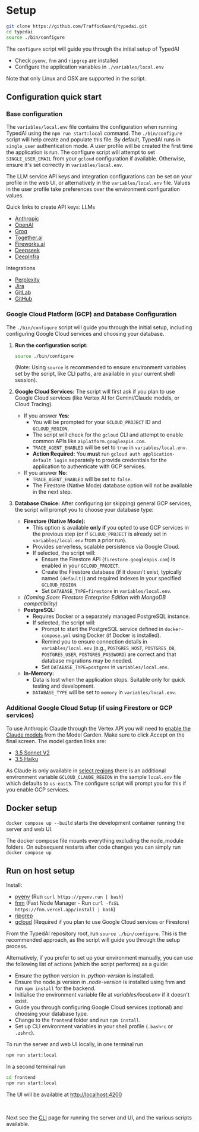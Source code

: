 # Setup

```bash
git clone https://github.com/TrafficGuard/typedai.git
cd typedai
source ./bin/configure
```

The `configure` script will guide you through the initial setup of TypedAI
- Check `pyenv`, `fnm` and `ripgrep` are installed
- Configure the application variables in `./variables/local.env`

Note that only Linux and OSX are supported in the script. 

## Configuration quick start

### Base configuration
The `variables/local.env` file contains the configuration when running TypedAI using the `npm run start:local` command.
The `./bin/configure` script will help create and populate this file.
By default, TypedAI runs in `single_user` authentication mode. A user profile will be created the first time the application is run.
The configure script will attempt to set `SINGLE_USER_EMAIL` from your `gcloud` configuration if available. Otherwise, ensure it's set correctly in `variables/local.env`.

The LLM service API keys and integration configurations can be set on your profile in the web UI, or alternatively in the `variables/local.env` file. Values in the user profile take preferences over the environment configuration values.

Quick links to create API keys:
LLMs
- [Anthropic](https://console.anthropic.com/settings/keys)
- [OpenAI](https://platform.openai.com/api-keys)
- [Groq](https://console.groq.com/keys)
- [Together.ai](https://api.together.ai/settings/api-keys)
- [Fireworks.ai](https://fireworks.ai/api-keys)
- [Deepseek](https://platform.deepseek.com/api_keys)
- [DeepInfra](https://deepinfra.com/dash/api_keys)

Integrations
- [Perplexity](https://www.perplexity.ai/settings/api)
- [Jira](https://id.atlassian.com/manage-profile/security/api-tokens)
- [GitLab](https://www.gitlab.com/-/user_settings/personal_access_tokens)
- [GitHub](https://github.com/settings/tokens?type=beta)


### Google Cloud Platform (GCP) and Database Configuration

The `./bin/configure` script will guide you through the initial setup, including configuring Google Cloud services and choosing your database.

1.  **Run the configuration script:**
    ```bash
    source ./bin/configure
    ```
    (Note: Using `source` is recommended to ensure environment variables set by the script, like CLI paths, are available in your current shell session).

2.  **Google Cloud Services:** The script will first ask if you plan to use Google Cloud services (like Vertex AI for Gemini/Claude models, or Cloud Tracing).
    *   If you answer **Yes**:
        *   You will be prompted for your `GCLOUD_PROJECT` ID and `GCLOUD_REGION`.
        *   The script will check for the `gcloud` CLI and attempt to enable common APIs like `aiplatform.googleapis.com`.
        *   `TRACE_AGENT_ENABLED` will be set to `true` in `variables/local.env`.
        *   **Action Required:** You **must** run `gcloud auth application-default login` separately to provide credentials for the application to authenticate with GCP services.
    *   If you answer **No**:
        *   `TRACE_AGENT_ENABLED` will be set to `false`.
        *   The Firestore (Native Mode) database option will not be available in the next step.

3.  **Database Choice:** After configuring (or skipping) general GCP services, the script will prompt you to choose your database type:
    *   **Firestore (Native Mode):**
        *   This option is available **only if** you opted to use GCP services in the previous step (or if `GCLOUD_PROJECT` is already set in `variables/local.env` from a prior run).
        *   Provides serverless, scalable persistence via Google Cloud.
        *   If selected, the script will:
            *   Ensure the Firestore API (`firestore.googleapis.com`) is enabled in your `GCLOUD_PROJECT`.
            *   Create the Firestore database (if it doesn't exist, typically named `(default)`) and required indexes in your specified `GCLOUD_REGION`.
            *   Set `DATABASE_TYPE=firestore` in `variables/local.env`.
    *   *(Coming Soon: Firestore Enterprise Edition with MongoDB compatibility)*
    *   **PostgreSQL:**
        *   Requires Docker or a separately managed PostgreSQL instance.
        *   If selected, the script will:
            *   Prompt to start the PostgreSQL service defined in `docker-compose.yml` using Docker (if Docker is installed).
            *   Remind you to ensure connection details in `variables/local.env` (e.g., `POSTGRES_HOST`, `POSTGRES_DB`, `POSTGRES_USER`, `POSTGRES_PASSWORD`) are correct and that database migrations may be needed.
            *   Set `DATABASE_TYPE=postgres` in `variables/local.env`.
    *   **In-Memory:**
        *   Data is lost when the application stops. Suitable only for quick testing and development.
        *   `DATABASE_TYPE` will be set to `memory` in `variables/local.env`.

### Additional Google Cloud Setup (if using Firestore or GCP services)
To use Anthropic Claude through the Vertex API you will need to [enable the Claude models](https://cloud.google.com/vertex-ai/generative-ai/docs/partner-models/use-claude#grant-permissions) from the Model Garden. Make sure to click Accept on the final screen. The model garden links are:
- [3.5 Sonnet V2](https://console.cloud.google.com/vertex-ai/publishers/anthropic/model-garden/claude-3-5-sonnet-v2?supportedpurview=project)
- [3.5 Haiku](https://console.cloud.google.com/vertex-ai/publishers/anthropic/model-garden/claude-3-5-haiku?supportedpurview=project)

As Claude is only available in [select regions](https://cloud.google.com/vertex-ai/generative-ai/docs/partner-models/use-claude#regions) there is an additional environment variable `GCLOUD_CLAUDE_REGION` in the sample `local.env` file which defaults to `us-east5`. The configure script will prompt you for this if you enable GCP services.

## Docker setup

`docker compose up --build` starts the development container running the server and web UI.

The docker compose file mounts everything excluding the node_module folders. On subsequent restarts after code changes you can simply run `docker compose up`

## Run on host setup

Install:

- [pyenv](https://github.com/pyenv/pyenv) (Run `curl https://pyenv.run | bash`)
- [fnm](https://github.com/Schniz/fnm) (Fast Node Manager - Run `curl -fsSL https://fnm.vercel.app/install | bash`)
- [ripgrep](https://github.com/BurntSushi/ripgrep?tab=readme-ov-file#installation)
- [gcloud](https://cloud.google.com/sdk/docs/install) (Required if you plan to use Google Cloud services or Firestore)

From the TypedAI repository root, run `source ./bin/configure`. This is the recommended approach, as the script will guide you through the setup process.

Alternatively, if you prefer to set up your environment manually, you can use the following list of actions (which the script performs) as a guide:

- Ensure the python version in *.python-version* is installed.
- Ensure the node.js version in *.node-version* is installed using fnm and run `npm install` for the backend.
- Initialise the environment variable file at *variables/local.env* if it doesn't exist.
- Guide you through configuring Google Cloud services (optional) and choosing your database type.
- Change to the `frontend` folder and run `npm install`.
- Set up CLI environment variables in your shell profile (`.bashrc` or `.zshrc`).

To run the server and web UI locally, in one terminal run
```bash
npm run start:local
```
In a second terminal run
```bash
cd frontend
npm run start:local
```
The UI will be available at [http://localhost:4200](http://localhost:4200)

<br/>

Next see the [CLI](cli.md) page for running the server and UI, and the various scripts available.
